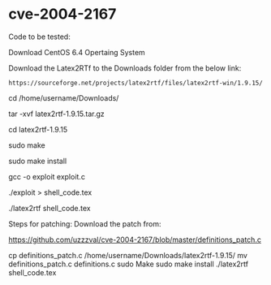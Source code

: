 # cve-2004-2167


Code to be tested:

Download CentOS 6.4 Opertaing System

Download the Latex2RTf to the Downloads folder from the below link:
    
    https://sourceforge.net/projects/latex2rtf/files/latex2rtf-win/1.9.15/

cd /home/username/Downloads/

tar -xvf latex2rtf-1.9.15.tar.gz

 cd latex2rtf-1.9.15
 
sudo make 

sudo make install

gcc -o exploit exploit.c 

./exploit > shell_code.tex

./latex2rtf shell_code.tex

Steps for patching:
Download the patch from:

https://github.com/uzzzval/cve-2004-2167/blob/master/definitions_patch.c

cp definitions_patch.c /home/username/Downloads/latex2rtf-1.9.15/
mv definitions_patch.c definitions.c
sudo Make
sudo make install
./latex2rtf shell_code.tex
